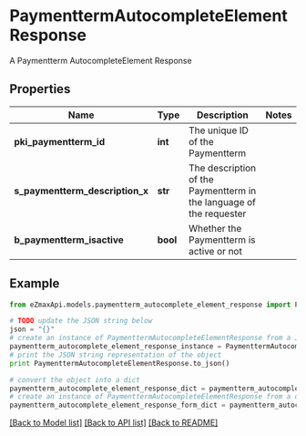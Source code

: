 # PaymenttermAutocompleteElementResponse

A Paymentterm AutocompleteElement Response

## Properties
Name | Type | Description | Notes
------------ | ------------- | ------------- | -------------
**pki_paymentterm_id** | **int** | The unique ID of the Paymentterm | 
**s_paymentterm_description_x** | **str** | The description of the Paymentterm in the language of the requester | 
**b_paymentterm_isactive** | **bool** | Whether the Paymentterm is active or not | 

## Example

```python
from eZmaxApi.models.paymentterm_autocomplete_element_response import PaymenttermAutocompleteElementResponse

# TODO update the JSON string below
json = "{}"
# create an instance of PaymenttermAutocompleteElementResponse from a JSON string
paymentterm_autocomplete_element_response_instance = PaymenttermAutocompleteElementResponse.from_json(json)
# print the JSON string representation of the object
print PaymenttermAutocompleteElementResponse.to_json()

# convert the object into a dict
paymentterm_autocomplete_element_response_dict = paymentterm_autocomplete_element_response_instance.to_dict()
# create an instance of PaymenttermAutocompleteElementResponse from a dict
paymentterm_autocomplete_element_response_form_dict = paymentterm_autocomplete_element_response.from_dict(paymentterm_autocomplete_element_response_dict)
```
[[Back to Model list]](../README.md#documentation-for-models) [[Back to API list]](../README.md#documentation-for-api-endpoints) [[Back to README]](../README.md)


